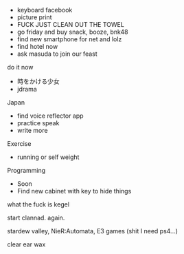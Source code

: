 - keyboard facebook
- picture print
- FUCK JUST CLEAN OUT THE TOWEL
- go friday and buy snack, booze, bnk48
- find new smartphone for net and lolz
- find hotel now
- ask masuda to join our feast

do it now
- 時をかける少女
- jdrama

Japan
- find voice reflector app
- practice speak
- write more

Exercise
- running or self weight

Programming
- Soon
- Find new cabinet with key to hide things

what the fuck is kegel

start clannad. again.

stardew valley, 
NieR:Automata,
E3 games (shit I need ps4...)

clear ear wax

